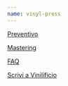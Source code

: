 ```yaml
---
name: vinyl-press
---
```


[Preventivo](/)

[Mastering](/mastering/)

[FAQ](/faq/)

[Scrivi a Vinilificio](mailto:info@vinilificio.com)
